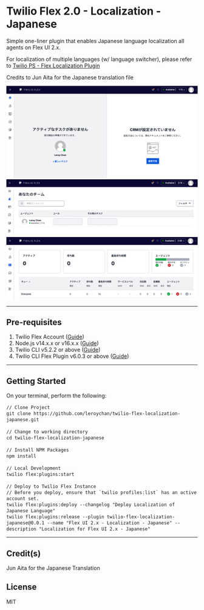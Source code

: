# Twilio Flex 2.0 - Localization - Japanese

Simple one-liner plugin that enables Japanese language localization all agents on Flex UI 2.x.

For localization of multiple languages (w/ language switcher), please refer to [Twilio PS - Flex Localization Plugin](https://github.com/twilio-professional-services/plugin-flex-localization)

Credits to Jun Aita for the Japanese translation file

![Flex 2.0 - Japanese - Main](docs/flex_ui_japanese.png)
![Flex 2.0 - Japanese - Teams](docs/flex_ui_teams.png)
![Flex 2.0 - Japanese - Queue Stats](docs/flex_ui_queue_stats.png)

---

## Pre-requisites

1. Twilio Flex Account ([Guide](https://support.twilio.com/hc/en-us/articles/360020442333-Setup-a-Twilio-Flex-Account))
2. Node.js v14.x.x or v16.x.x ([Guide](https://docs.npmjs.com/downloading-and-installing-node-js-and-npm))
3. Twilio CLI v5.2.2 or above ([Guide](https://www.twilio.com/docs/twilio-cli/quickstart))
4. Twilio CLI Flex Plugin v6.0.3 or above ([Guide](https://www.twilio.com/docs/flex/developer/plugins/cli))

---

## Getting Started

On your terminal, perform the following:

```
// Clone Project
git clone https://github.com/leroychan/twilio-flex-localization-japanese.git

// Change to working directory
cd twilio-flex-localization-japanese

// Install NPM Packages
npm install

// Local Development
twilio flex:plugins:start

// Deploy to Twilio Flex Instance
// Before you deploy, ensure that `twilio profiles:list` has an active account set.
twilio flex:plugins:deploy --changelog "Deploy Localization of Japanese Language"
twilio flex:plugins:release --plugin twilio-flex-localization-japanese@0.0.1 --name "Flex UI 2.x - Localization - Japanese" --description "Localization for Flex UI 2.x - Japanese"
```

---

## Credit(s)

Jun Aita for the Japanese Translation

## License

MIT
